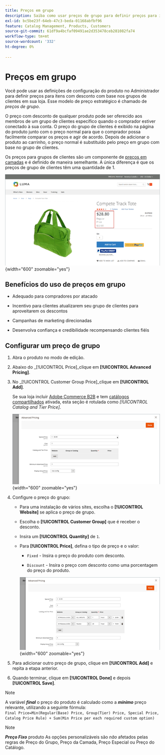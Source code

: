 ```yaml
---
title: Preços em grupo
description: Saiba como usar preços de grupo para definir preços para itens com desconto com base nos grupos de clientes em sua loja.
exl-id: bc5be23f-64eb-47c3-beda-01168abfbf96
feature: Catalog Management, Products, Customers
source-git-commit: 61df9a4bcfaf09491ae2d353478ceb281082fa74
workflow-type: tm+mt
source-wordcount: '332'
ht-degree: 0%

---
```


# Preços em grupo

Você pode usar as definições de configuração do produto no Administrador para definir preços para itens com desconto com base nos grupos de clientes em sua loja. Esse modelo de preço estratégico é chamado de _preços de grupo_.

O preço com desconto de qualquer produto pode ser oferecido aos membros de um grupo de clientes específico quando o comprador estiver conectado à sua conta. O preço do grupo de clientes é exibido na página do produto junto com o preço normal para que o comprador possa facilmente comparar os preços e agir de acordo. Depois de adicionar o produto ao carrinho, o preço normal é substituído pelo preço em grupo com base no grupo de clientes.

Os preços para grupos de clientes são um componente de [preços em camadas](product-price-tier.md) e é definido de maneira semelhante. A única diferença é que os preços de grupo de clientes têm uma quantidade de 1.

![Desconto do Grupo de Clientes](./assets/storefront-price-group.png){width="600" zoomable="yes"}

## Benefícios do uso de preços em grupo

- Adequado para compradores por atacado

- Incentivo para clientes atualizarem seu grupo de clientes para aproveitarem os descontos

- Campanhas de marketing direcionadas

- Desenvolva confiança e credibilidade recompensando clientes fiéis

## Configurar um preço de grupo

1. Abra o produto no modo de edição.

1. Abaixo do _[!UICONTROL Price]_clique em **[!UICONTROL Advanced Pricing]**.

1. No _[!UICONTROL Customer Group Price]_clique em **[!UICONTROL Add]**.

   Se sua loja incluir [Adobe Commerce B2B](../b2b/introduction.md) e tem [catálogos compartilhados](../b2b/catalog-shared.md) ativada, esta seção é rotulada como _[!UICONTROL Catalog and Tier Price]_.

   ![Advanced Pricing](./assets/product-price-group.png){width="600" zoomable="yes"}

1. Configure o preço do grupo:

   - Para uma instalação de vários sites, escolha o **[!UICONTROL Website]** se aplica o preço de grupo.

   - Escolha o **[!UICONTROL Customer Group]** que é receber o desconto.

   - Insira um **[!UICONTROL Quantity]** de `1`.

   - Para **[!UICONTROL Price]**, defina o tipo de preço e o valor:

      - `Fixed` - Insira o preço do produto com desconto.

      - `Discount` - Insira o preço com desconto como uma porcentagem do preço do produto.

     ![Precificação de Grupo de Clientes](./assets/product-price-group-discount.png){width="600" zoomable="yes"}

1. Para adicionar outro preço de grupo, clique em **[!UICONTROL Add]** e repita a etapa anterior.

1. Quando terminar, clique em **[!UICONTROL Done]** e depois **[!UICONTROL Save]**.

>[!NOTE]
>
>A variável **_final_** o preço do produto é calculado como a **_mínimo_** preço relevante, utilizando a seguinte fórmula: <br/>`Final Price=Min(Regular(Base) Price, Group(Tier) Price, Special Price, Catalog Price Rule) + Sum(Min Price per each required custom option)`

>[!NOTE]
>
>**_Preço Fixo_** produto As opções personalizáveis são _não_ afetados pelas regras de Preço do Grupo, Preço da Camada, Preço Especial ou Preço do Catálogo.
